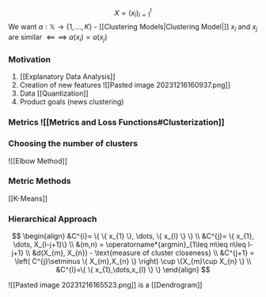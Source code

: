 
$$
X = (x_{i})_{i=1}^{l}
$$
We want $a: \mathbb{X}\to \{ 1,\dots,K \}$ - [[Clustering Models|Clustering Model|]]
$x_{i}$ and $x_{j}$ are similar $\impliedby\implies$ $a(x_{i})= a(x_{j})$

### Motivation
1) [[Explanatory Data Analysis]]
2) Creation of new features ![[Pasted image 20231216160937.png]]
3) Data [[Quantization]]
4) Product goals (news clustering)

### Metrics ![[Metrics and Loss Functions#Clusterization]] 

### Choosing the number of clusters
![[Elbow Method]]


### Metric Methods
[[K-Means]]

### Hierarchical Approach
$$
\begin{align}
&C^{i}= \{ \{ x_{1} \}, \dots, \{ x_{l} \} \} \\
&C^{j}= \{ x_{1}, \dots, X_{l-j+1}\} \\
&(m,n) = \operatorname*{argmin}_{1\leq m\leq n\leq l-j+1}  \\
&d(X_{m}, X_{n}) - \text{measure of cluster closeness} \\
&C^{j+1} = \left( C^{j}\setminus \{ X_{m},X_{n} \} \right) \cup \{X_{m}\cup X_{n}   \}  \\
&C^{l}=\{ \{ x_{1},\dots,x_{l} \} \}
\end{align}
$$

![[Pasted image 20231216165523.png]]
is a [[Dendrogram]]